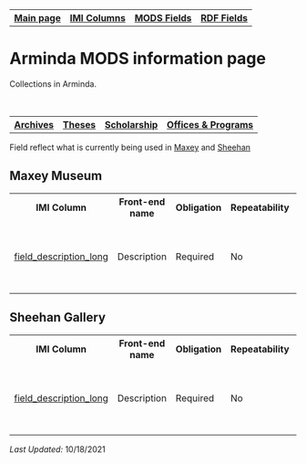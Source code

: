 <!DOCTYPE html>
<html>
<head>

</head>
<body>

<table style="width:100%">
  <tr>
    <th><a href="index.md">Main page</a></th>
	<th><a href="IMI.md">IMI Columns</a></th>
    <th><a href="MODS.md">MODS Fields</a></th>
    <th><a href="RDF.md#">RDF Fields</a></th>
  </tr>
  <table>
<h1>Arminda MODS information page</h1> 
<p>Collections in Arminda.</p>
<table>
<table>
   <tr>
		<th><a href="Archives.md">Archives</a></th>
		<th><a href="Theses.md">Theses</a></th>
		<th><a href="scholarship.md">Scholarship</a></th>
		<th><a href="Offices&Programs.md">Offices & Programs</a></th>
  </tr>
 </table>
<p>Field reflect what is currently being used in <a href="#maxey">Maxey</a> and <a href="#sheehan">Sheehan</a></p>
 <h2 id="maxey">Maxey Museum </h2>
 <table>
	 <tr>
  	  	<th>IMI Column</th>
		<th>Front-end name</th>
 		<th>Obligation</th>
 		<th>Repeatability</th>
		<th>Public Field</th>
	</tr>
	<tr>
		<td><a href="field_description_long.md">field_description_long</a></td>
		<td>Description</td>
		<td>Required</td>
		<td>No</td>
		<td>Yes</td>
		<td>For paragraphs, use 2 line breaks in the cell (ctrl + "Enter")</td>
	</tr>
</table>



 <h2 id="sheehan">Sheehan Gallery</h2>
 <table>
  <tr>
 	 <th>IMI Column</th>
	<th>Front-end name</th>
   	 <th>Obligation</th>
  	 <th>Repeatability</th>
	<th>Public Field</th>
  </tr>
  <tr>
	<td><a href="field_description_long.md">field_description_long</a></td>
	<td>Description</td>
	<td>Required</td>
	<td>No</td>
	<td>Yes</td>
	<td>For paragraphs, use 2 line breaks in the cell (ctrl + "Enter")</td>
  </tr>
</table>
<p><i>Last Updated: </i>10/18/2021</p>
</body>
</html>
